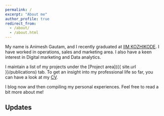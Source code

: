 ```yaml
---
permalink: /
excerpt: "About me"
author_profile: true
redirect_from: 
  - /about/
  - /about.html
---
```


My name is Animesh Gautam, and I recently graduated at [IIM KOZHIKODE](http://www.iitk.ac.in/). I have worked in operations, sales and marketing area. I also have a keen interest in Digital marketing and Data analytics.

I maintain a list of my projects under the [Project area]({{ site.url }}/publications) tab. To get an insight into my professional life so far, you can have a look at my [CV](/images/Animesh_Gautam_IIMK.pdf).

I blog now and then compiling my personal experiences. Feel free to read a bit more about me!

## Updates



